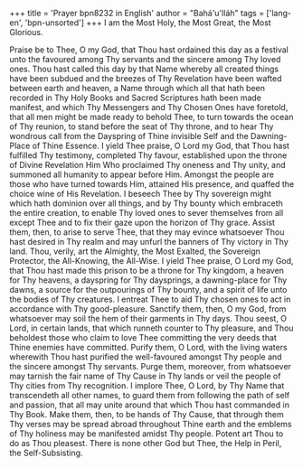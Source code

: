 +++
title = 'Prayer bpn8232 in English'
author = "Bahá'u'lláh"
tags = ['lang-en', 'bpn-unsorted']
+++
I am the Most Holy, the Most Great, the Most Glorious.

Praise be to Thee, O my God, that Thou hast ordained this day as a festival unto the favoured among Thy servants and the sincere among Thy loved ones. Thou hast called this day by that Name whereby all created things have been subdued and the breezes of Thy Revelation have been wafted between earth and heaven, a Name through which all that hath been recorded in Thy Holy Books and Sacred Scriptures hath been made manifest, and which Thy Messengers and Thy Chosen Ones have foretold, that all men might be made ready to behold Thee, to turn towards the ocean of Thy reunion, to stand before the seat of Thy throne, and to hear Thy wondrous call from the Dayspring of Thine invisible Self and the Dawning-Place of Thine Essence.
I yield Thee praise, O Lord my God, that Thou hast fulfilled Thy testimony, completed Thy favour, established upon the throne of Divine Revelation Him Who proclaimed Thy oneness and Thy unity, and summoned all humanity to appear before Him. Amongst the people are those who have turned towards Him, attained His presence, and quaffed the choice wine of His Revelation. I beseech Thee by Thy sovereign might which hath dominion over all things, and by Thy bounty which embraceth the entire creation, to enable Thy loved ones to sever themselves from all except Thee and to fix their gaze upon the horizon of Thy grace. Assist them, then, to arise to serve Thee, that they may evince whatsoever Thou hast desired in Thy realm and may unfurl the banners of Thy victory in Thy land. Thou, verily, art the Almighty, the Most Exalted, the Sovereign Protector, the All-Knowing, the All-Wise.
I yield Thee praise, O Lord my God, that Thou hast made this prison to be a throne for Thy kingdom, a heaven for Thy heavens, a dayspring for Thy daysprings, a dawning-place for Thy dawns, a source for the outpourings of Thy bounty, and a spirit of life unto the bodies of Thy creatures. I entreat Thee to aid Thy chosen ones to act in accordance with Thy good-pleasure. Sanctify them, then, O my God, from whatsoever may soil the hem of their garments in Thy days. Thou seest, O Lord, in certain lands, that which runneth counter to Thy pleasure, and Thou beholdest those who claim to love Thee committing the very deeds that Thine enemies have committed. Purify them, O Lord, with the living waters wherewith Thou hast purified the well-favoured amongst Thy people and the sincere amongst Thy servants. Purge them, moreover, from whatsoever may tarnish the fair name of Thy Cause in Thy lands or veil the people of Thy cities from Thy recognition.
I implore Thee, O Lord, by Thy Name that transcendeth all other names, to guard them from following the path of self and passion, that all may unite around that which Thou hast commanded in Thy Book. Make them, then, to be hands of Thy Cause, that through them Thy verses may be spread abroad throughout Thine earth and the emblems of Thy holiness may be manifested amidst Thy people. Potent art Thou to do as Thou pleasest. There is none other God but Thee, the Help in Peril, the Self-Subsisting.
